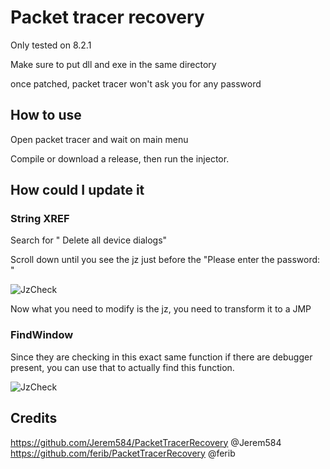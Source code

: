 # Packet tracer recovery

Only tested on 8.2.1 

Make sure to put dll and exe in the same directory

once patched, packet tracer won't ask you for any password

## How to use 

Open packet tracer and wait on main menu

Compile or download a release, then run the injector. 

## How could I update it

### String XREF

Search for " Delete all device dialogs"

Scroll down until you see the jz just before the "Please enter the password: "

![JzCheck](img/1.png)

Now what you need to modify is the jz, you need to transform it to a JMP

### FindWindow

Since they are checking in this exact same function if there are debugger present, you can use that to actually find this function. 

![JzCheck](img/2.png)

## Credits
https://github.com/Jerem584/PacketTracerRecovery  @Jerem584
https://github.com/ferib/PacketTracerRecovery @ferib
